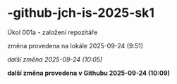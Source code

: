 # -github-jch-is-2025-sk1
Úkol 001a - založení repozitáře

změna provedena na lokále 2025-09-24 (9:51)

_další změna 2025-09-24 (10:05)_

**další změna provedena v Githubu 2025-09-24 (10:09)**
